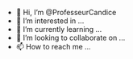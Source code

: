 - 👋 Hi, I’m @ProfesseurCandice
- 👀 I’m interested in ...
- 🌱 I’m currently learning ...
- 💞️ I’m looking to collaborate on ...
- 📫 How to reach me ...

<!---
ProfesseurCandice/ProfesseurCandice is a ✨ special ✨ repository because its `README.md` (this file) appears on your GitHub profile.
You can click the Preview link to take a look at your changes.
--->
